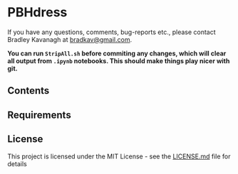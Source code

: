 # PBHdress

If you have any questions, comments, bug-reports etc., please contact Bradley Kavanagh at bradkav@gmail.com. 

**You can run `StripAll.sh` before commiting any changes, which will clear all output from `.ipynb` notebooks. This should make things play nicer with git.**

## Contents

## Requirements

## License

This project is licensed under the MIT License - see the [LICENSE.md](LICENSE.md) file for details
